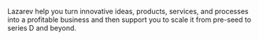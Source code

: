 <!-- About Lazarev -->
Lazarev help you turn innovative ideas, products, services, and processes into a profitable business and then support you to scale it from pre-seed to series D and beyond. 